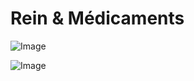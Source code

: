 # Rein & Médicaments

![Image](.//media/nephro/Scan_0013.jpg)

![Image](.//media/nephro/Scan_0013_verso.jpg)
